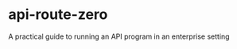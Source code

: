 api-route-zero
==============

A practical guide to running an API program in an enterprise setting
